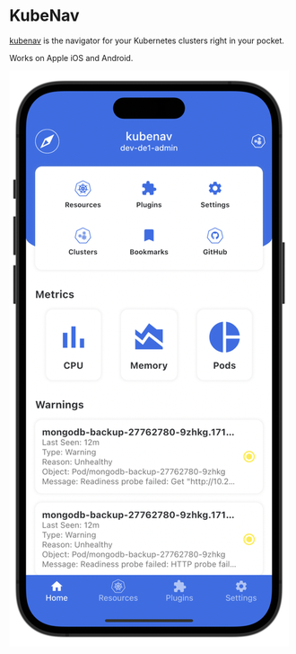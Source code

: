 # KubeNav

[kubenav](https://kubenav.io/) is the navigator for your Kubernetes clusters right in your pocket.

Works on Apple iOS and Android.

![KubeNav iPhone](img/iphone.png)